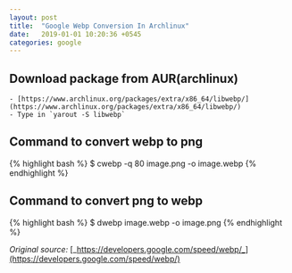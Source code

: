 ```yaml
---
layout: post
title:  "Google Webp Conversion In Archlinux"
date:   2019-01-01 10:20:36 +0545
categories: google
---
```

## Download package from AUR(archlinux)
    - [https://www.archlinux.org/packages/extra/x86_64/libwebp/](https://www.archlinux.org/packages/extra/x86_64/libwebp/)
    - Type in `yarout -S libwebp`
  
## Command to convert webp to png
{% highlight bash %}
$ cwebp -q 80 image.png -o image.webp
{% endhighlight %}

## Command to convert png to webp

{% highlight bash %}
$ dwebp image.webp -o image.png
{% endhighlight %}

_Original source:_ [_https://developers.google.com/speed/webp/_](https://developers.google.com/speed/webp/)

